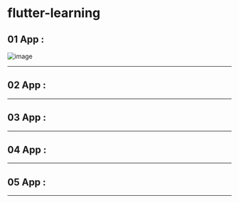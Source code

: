 # flutter-learning
## 01 App : 
![image](https://github.com/user-attachments/assets/01822f5a-5302-4dfc-94b2-ecf95286df66)

---

## 02 App : 

---


## 03 App : 

---


## 04 App : 

---

## 05 App : 

---
